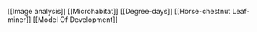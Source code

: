 [[Image analysis]]
[[Microhabitat]]
[[Degree-days]]
[[Horse-chestnut Leaf-miner]]
[[Model Of Development]]
